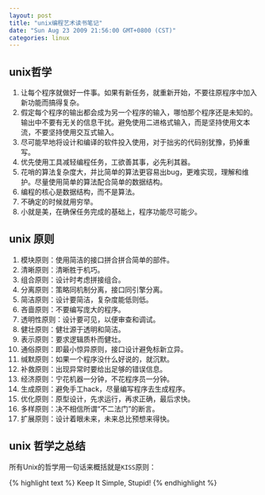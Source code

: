 ```yaml
---
layout: post
title: "unix编程艺术读书笔记"
date: "Sun Aug 23 2009 21:56:00 GMT+0800 (CST)"
categories: linux
---
```


unix哲学
-----

1. 让每个程序就做好一件事。如果有新任务，就重新开始，不要往原程序中加入新功能而搞得复杂。
2. 假定每个程序的输出都会成为另一个程序的输入，哪怕那个程序还是未知的。输出中不要有无关的信息干扰。避免使用二进格式输入，而是坚持使用文本流，不要坚持使用交互式输入。
3. 尽可能早地将设计和编译的软件投入使用，对于拙劣的代码别犹豫，扔掉重写。
4. 优先使用工具减轻编程任务，工欲善其事，必先利其器。
5. 花哨的算法复杂度大，并比简单的算法更容易出bug，更难实现，理解和维护。尽量使用简单的算法配合简单的数据结构。
6. 编程的核心是数据结构，而不是算法。
7. 不确定的时候就用穷举。
8. 小就是美，在确保任务完成的基础上，程序功能尽可能少。

unix 原则
-----

1. 模块原则：使用简洁的接口拼合拼合简单的部件。
2. 清晰原则：清晰胜于机巧。
3. 组合原则：设计时考虑拼接组合。
4. 分离原则：策略同机制分离，接口同引擎分离。
5. 简洁原则：设计要简洁，复杂度能低则低。
6. 吝啬原则：不要编写庞大的程序。
7. 透明性原则：设计要可见，以便审查和调试。
8. 健壮原则：健壮源于透明和简洁。
9. 表示原则：要求逻辑质朴而健壮。
10. 通俗原则：即最小惊异原则，接口设计避免标新立异。
11. 缄默原则：如果一个程序没什么好说的，就沉默。
12. 补救原则：出现异常时要给出足够的错误信息。
13. 经济原则：宁花机器一分钟，不花程序员一分钟。
14. 生成原则：避免手工hack，尽量编写程序去生成程序。
15. 优化原则：原型设计，先求运行，再求正确，最后求快。
16. 多样原则：决不相信所谓“不二法门”的断言。
17. 扩展原则：设计着眼未来，未来总比预想来得快。

unix 哲学之总结
-----

所有Unix的哲学用一句话来概括就是`KISS`原则：

{% highlight text %}
Keep It Simple, Stupid!
{% endhighlight %}
